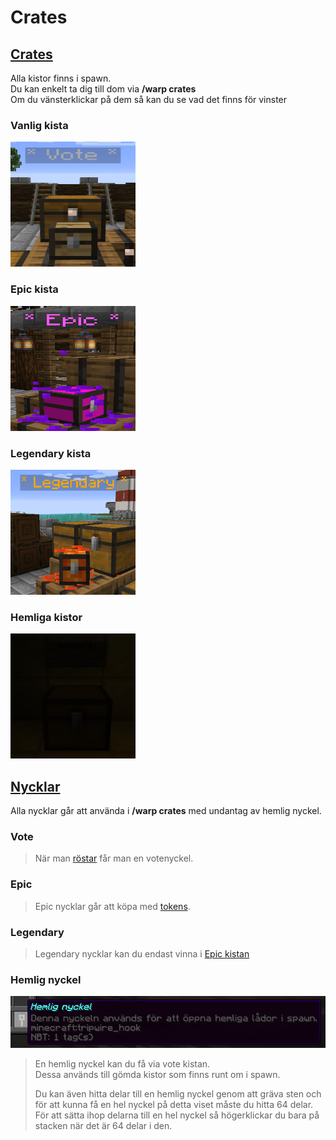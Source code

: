 # Crates

## <ins>Crates</ins>
Alla kistor finns i spawn.  
Du kan enkelt ta dig till dom via **/warp crates**  
Om du vänsterklickar på dem så kan du se vad det finns för vinster  

### Vanlig kista
<img src="../bilder/votecrate.png" width="200" height="200">  
  
### Epic kista
<img src="../bilder/epiccrate.png" width="200" height="200">  
  
### Legendary kista
<img src="../bilder/legendarycrate.png" width="200" height="200">  
  
### Hemliga kistor
<img src="../bilder/hemlig_kista.png" width="200" height="200">  
  
## <ins>Nycklar</ins>
Alla nycklar går att använda i **/warp crates** med undantag av hemlig nyckel.
  
### Vote
>När man [röstar](/?id=rösta) får man en votenyckel.  
  
### Epic
>Epic nycklar går att köpa med [tokens](tokens).   
  
### Legendary  
>Legendary nycklar kan du endast vinna i [Epic kistan](epic-crate)  
  
### Hemlig nyckel  
<img src="../bilder/hemlig_nyckel.png">
  
>En hemlig nyckel kan du få via vote kistan.  
>Dessa används till gömda kistor som finns runt om i spawn.  
>
>Du kan även hitta delar till en hemlig nyckel genom att gräva sten och för att kunna få en hel nyckel på detta viset måste du hitta 64 delar.  
>För att sätta ihop delarna till en hel nyckel så högerklickar du bara på stacken när det är 64 delar i den.  